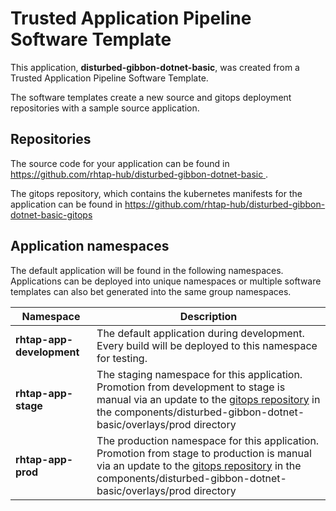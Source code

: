 # Trusted Application Pipeline Software Template

This application, **disturbed-gibbon-dotnet-basic**, was created from a Trusted Application Pipeline Software Template.

The software templates create a new source and gitops deployment repositories with a sample source application. 

## Repositories

The source code for your application can be found in [https://github.com/rhtap-hub/disturbed-gibbon-dotnet-basic ](https://github.com/rhtap-hub/disturbed-gibbon-dotnet-basic ).
 
The gitops repository, which contains the kubernetes manifests for the application can be found in 
[https://github.com/rhtap-hub/disturbed-gibbon-dotnet-basic-gitops ](https://github.com/rhtap-hub/disturbed-gibbon-dotnet-basic-gitops ) 

## Application namespaces 

The default application will be found in the following namespaces. Applications can be deployed into unique namespaces or multiple software templates can also bet generated into the same group namespaces.  

|  Namespace   |  Description   |  
| -------- | -------- |   
| **rhtap-app-development** | The default application during development. Every build will be deployed to this namespace for testing. | 
| **rhtap-app-stage** | The staging namespace for this application. Promotion from development to stage is manual via an update to the [gitops repository](https://github.com/rhtap-hub/disturbed-gibbon-dotnet-basic-gitops ) in the components/disturbed-gibbon-dotnet-basic/overlays/prod directory |  
| **rhtap-app-prod** | The production namespace for this application. Promotion from stage to production is manual via an update to the [gitops repository](https://github.com/rhtap-hub/disturbed-gibbon-dotnet-basic-gitops ) in the components/disturbed-gibbon-dotnet-basic/overlays/prod directory | 